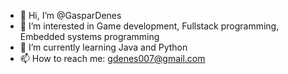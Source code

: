 - 👋 Hi, I’m @GasparDenes
- 👀 I’m interested in Game development, Fullstack programming, Embedded systems programming
- 🌱 I’m currently learning Java and Python
- 📫 How to reach me: gdenes007@gmail.com

<!---
GasparDenes/GasparDenes is a ✨ special ✨ repository because its `README.md` (this file) appears on your GitHub profile.
You can click the Preview link to take a look at your changes.
--->
